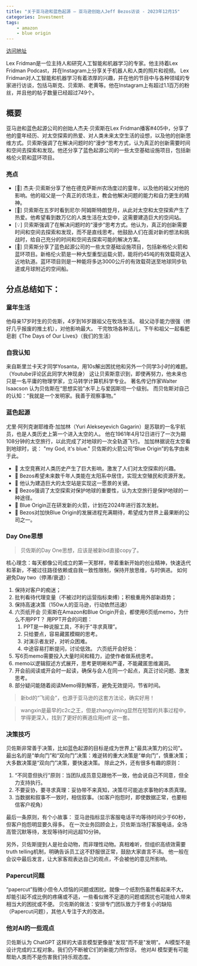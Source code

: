 ```yaml
---
title: "关于亚马逊和蓝色起源 — 亚马逊创始人Jeff Bezos访谈 - 2023年12月15"
categories: Investment
tags:
    - amazon
    - blue origin
---
```



[访问地址](https://www.youtube.com/watch?v=DcWqzZ3I2cY&ab_channel=LexFridman)

Lex Fridman是一位主持人和研究人工智能和机器学习的专家。他主持着Lex Fridman Podcast，并在Instagram上分享关于机器人和人类的照片和视频。
Lex Fridman对人工智能和机器学习有着浓厚的兴趣，并在他的节目中与各种领域的专家进行访谈，包括马斯克、贝索斯、老黄等。他在Instagram上有超过1.1百万的粉丝，并且他的帖子数量已经超过749个。


## 概要

亚马逊和蓝色起源公司的创始人杰夫·贝索斯在Lex Fridman播客#405中，分享了他的童年经历、对太空探索的热爱、对人类未来太空生活的设想，以及他的创新思维方式。贝索斯强调了在解决问题时的“漫步”思考方式，认为真正的创新需要时间和空间去探索和发现。他还分享了蓝色起源公司的一些太空基础设施项目，包括新格伦火箭和蓝环项目。

### 亮点
* [🚀] 杰夫·贝索斯分享了他在德克萨斯州农场度过的童年，以及他的祖父对他的影响。他的祖父是一个真正的农场主，教会他解决问题的能力和自力更生的精神。
* [🌌] 贝索斯在五岁时看到尼尔·阿姆斯特朗登月，从此对太空和太空探索产生了热爱。他希望看到数万亿的人类生活在太空中，这需要建造巨大的空间站。
* [💡] 贝索斯强调了在解决问题时的“漫步”思考方式。他认为，真正的创新需要时间和空间去探索和发现，而不是直线思考。他鼓励人们在面对新的想法和挑战时，给自己充分的时间和空间去探索可能的解决方案。
* [🚀] 贝索斯分享了蓝色起源公司的一些太空基础设施项目，包括新格伦火箭和蓝环项目。新格伦火箭是一种大型重型运载火箭，能将约45吨的有效载荷送入近地轨道。蓝环项目则是一种能将多达3000公斤的有效载荷送至地球同步轨道或月球附近的空间船。


## 分点总结如下： 
### 童年生活 
他母亲17岁时生的贝佐斯，4岁到16岁跟祖父在牧场生活。 
祖父动手能力很强（修好几乎报废的推土机），对他影响最大。 
干完牧场各种活儿，下午和祖父一起看肥皂剧《The Days of Our Lives》（我们的生活） 
### 自我认知
来自斯里兰卡天才同学Yosanta，用10s解出困扰他和另外一个同学3小时的难题。（Youtube评论区此同学大神现身） 
这让贝索斯意识到，即使再努力，他未来也只是一名平庸的物理学家，立马转学计算机科学专业。
著名传记作家Walter Isaacson 认为贝佐斯在“思想实验”水平上与爱因斯坦一个级别。 而贝佐斯对自己的认知：“我就是一个发明家。我善于观察事物。” 
### 蓝色起源 
尤里·阿列克谢耶维奇·加加林（Yuri Alekseyevich Gagarin）是苏联的一名宇航员，也是人类历史上第一个进入太空的人。 他在1961年4月12日进行了一次为期108分钟的太空旅行，以此完成了对地球的一次全轨道飞行。 加加林据说在太空看到地球时，说： "my God, it's blue." 贝佐斯的火箭公司“Blue Origin”的名字由来于此。 
- 🚀 太空竞赛对人类历史产生了巨大影响，激发了人们对太空探索的兴趣。
- 🚀 Bezos希望未来数千年人类能在太阳系中居住，实现太空殖民和资源开发。
- 🚀 他认为建造巨大的太空站是实现这一愿景的关键。
- 🚀 Bezos强调了太空探索对保护地球的重要性，认为太空旅行是保护地球的一种途径。
- 🚀 Blue Origin正在研发新的火箭，计划在2024年进行首次发射。
- 🚀 Bezos对加快Blue Origin的发展进程充满期待，希望成为世界上最果断的公司之一。
### Day One思想 
> 贝佐斯的Day One思想，应该是被新bd直接copy了。 

核心理念：每天都像公司成立的第一天那样，带着重新开始的创业精神，快速迭代和革新，不被过往路径依赖或自我一致性限制，保持开放思维，与时俱进。
如何避免Day two（停滞/衰退）： 
1. 保持对客户的痴迷； 
2. 批判看待代理变量（不被过时的运营指标束缚）；积极重用外部新趋势；
3. 保持高速决策（150w人的亚马逊，行动依然迅速）
4. 六页纸开会 贝索斯在Amazon和Blue Origin开会，都使用6页纸memo，为什么不用PPT？ 用PPT开会的问题： 
	1. PPT是一种说服工具，不利于“寻求真理”。
	2. 只给要点，容易藏匿模糊的思考。 
	3. 对演示者友好，对听众困难。 
	4. 中途容易打断提问，讨论低效。
六页纸开会好处： 
1. 写6页memo需要投入大量时间和精力，迫使作者做系统思考。
2. memo以逻辑叙述方式展开，思考更明晰和严谨，不能藏匿思维漏洞。 
3. 开会前阅读或开会时一起读，确保与会人在同一个起点，真正讨论问题、激发思考。 
4. 部分疑问能随着阅读Memo得到解答，避免无效提问，节省时间。

> 新bd的“飞阅会”，也源于亚马逊的这套方法论，确实好用！


> wangxin是最早的c2c之王，但是zhangyiming显然在短暂的共事过程中，学得更深入，找到了更好的赛道应用jeff 这一套。
### 决策技巧
贝佐斯非常善于决策，比如蓝色起源的目标是成为世界上"最具决策力的公司"。 最出名的是“单向门”和“双向门”决策：难逆转的重大决策是“单向门”，慎重决策；大多数决策是“双向门”决策，要快速决策。
除此之外，还有很多有趣的原则：
1. “不同意但执行”原则：当团队成员意见跟他不一致，他会说自己不同意，但全力支持执行。
2. 不要妥协，要寻求真理：妥协带不来真知，决策尽可能追求事物的本质真理。
3. 当数据和叙事不一致时，相信叙事。（如客户抱怨时，即使数据正常，也要相信客户视角） 

最后一条原则，有个小故事： 亚马逊指标显示客服电话平均等待时间少于60秒，但客户抱怨明显要久得多。 在一次业务回顾会上，贝佐斯当场打客服电话，全场高管沉默等待，发现等待时间远超10分钟。 

另外，贝佐斯提到人是社会动物，而非理性动物。真相难听，但组织高绩效需要truth telling机制，明确告诉员工这不舒服很正常，鼓励大家直言不讳。 他一般在会议中最后发言，让大家客观表达自己的观点，不会被他的意见所影响。

### Papercut问题
“papercut”指微小但令人烦恼的问题或困扰。就像一个纸割伤虽然看起来不大，却能引起不成比例的疼痛或不适，一些看似微不足道的问题或困扰也可能给人带来相当大的困扰或不便。 贝佐斯的做法：安排专门团队致力于修复小的缺陷（Papercut问题），其他人专注于大的改进。 

### 他对AI的一些观点 
贝佐斯认为 ChatGPT 这样的大语言模型更像是"发现"而不是"发明"。 AI模型不是设计完成的工程对象。我们仍不断被它们的新能力所惊讶。 他对AI 模型更有可能帮助人类而不是伤害我们持乐观态度。